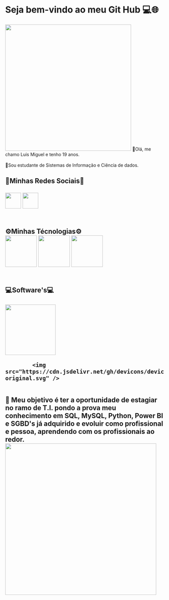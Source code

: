 # Seja bem-vindo ao meu Git Hub 💻🌐
<img src = "https://camo.githubusercontent.com/7de37139d0b4c1ce40865e799b446c0e963a3dd8fb68d239707237c40604fa3d/68747470733a2f2f63646e2e6472696262626c652e636f6d2f75736572732f3733303730332f73637265656e73686f74732f363538313234332f6176656e746f2e676966" width="400px">
🤖Olá, me chamo Luis Miguel e tenho 19 anos.
<br>
<br>
💬Sou estudante de Sistemas de Informação e Ciência de dados.
<br>
<h2>🔗Minhas Redes Sociais🔗
<br>
<br>
  <div>
  <a href= "https://www.linkedin.com/in/luisponcepinheiro/"><img src = "https://cdn-icons-png.flaticon.com/256/174/174857.png" width="50px"></a>
  <a href= "https://www.instagram.com/poncemiguelrj"><img src = "https://www.nilopolis.rj.leg.br/instagramlogo.png/image" width="50px"></a>
  </div>
<br>
<h2>⚙️Minhas Técnologias⚙️
<div>  
<img src="https://cdn.jsdelivr.net/gh/devicons/devicon@latest/icons/azuresqldatabase/azuresqldatabase-original.svg" width="100px">
<img src="https://cdn.jsdelivr.net/gh/devicons/devicon@latest/icons/python/python-original.svg" width="100px">
<img src="https://cdn.jsdelivr.net/gh/devicons/devicon@latest/icons/c/c-original.svg" width="100px">
</div>
<br>
<h2>💻Software's💻
<div>
<br>
<img src="https://5.imimg.com/data5/SELLER/Default/2023/8/332555419/KY/SH/WD/10150302/power-bi-software-500x500.jpg" width="160px">

            <img src="https://cdn.jsdelivr.net/gh/devicons/devicon@latest/icons/trêsdsmax/trêsdsmax-original.svg" />
          
<div/>
          


<br>
🎯 Meu objetivo é ter a oportunidade de estagiar no ramo de T.I. pondo a prova meu conhecimento em SQL, MySQL, Python, Power BI e SGBD's já adquirido e evoluir como profissional e pessoa, aprendendo com os profissionais ao redor. 
<br>
<img src="https://datascientest.com/en/wp-content/uploads/sites/9/2021/01/Machine-learning-def-.png" width="480px">
             

<!--
**luismiguelponce/luismiguelponce** is a ✨ _special_ ✨ repository because its `README.md` (this file) appears on your GitHub profile.

Here are some ideas to get you started:

- 🔭 I’m currently working on ...
- 🌱 I’m currently learning ...
- 👯 I’m looking to collaborate on ...
- 🤔 I’m looking for help with ...
- 💬 Ask me about ...
- 📫 How to reach me: ...
- 😄 Pronouns: ...
- ⚡ Fun fact: ...
-->
